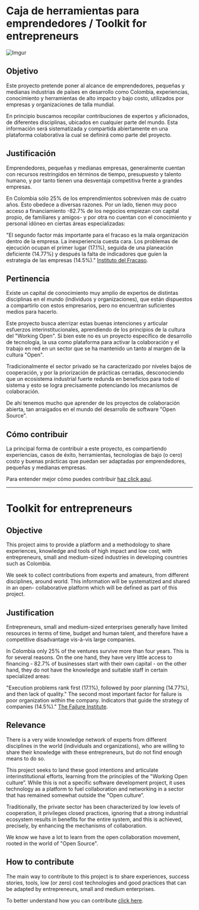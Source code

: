 # Caja de herramientas para emprendedores / Toolkit for entrepreneurs 

![Imgur](http://i.imgur.com/7ZEyrIb.jpg)

## Objetivo
Este proyecto pretende poner al alcance de emprendedores, pequeñas y medianas industrias de países en desarrollo como Colombia,  experiencias, conocimiento y herramientas de alto impacto y bajo costo, utilizados por empresas y organizaciones de talla mundial. 

En principio buscamos recopilar contribuciones de expertos y aficionados, de diferentes disciplinas, ubicados en cualquier parte del mundo. Esta información será sistematizada y compartida abiertamente en una plataforma colaborativa la cual se definirá como parte del proyecto.

## Justificación
Emprendedores, pequeñas y medianas empresas, generalmente cuentan con recursos restringidos en términos de tiempo, presupuesto y talento humano, y por tanto  tienen una desventaja competitiva frente a grandes empresas. 

En Colombia sólo 25% de los emprendimientos sobreviven más de cuatro años. Esto obedece a diversas razones. Por un lado, tienen muy poco acceso a financiamiento -82.7% de los negocios empiezan con capital propio, de familiares y amigos- y por otra no cuentan con el conocimiento y personal idóneo en ciertas áreas especializadas:

"El segundo factor más importante para el fracaso es la mala organización dentro de la empresa. La inexperiencia cuesta cara. Los problemas de ejecución ocupan el primer lugar (17.1%), seguida de una planeación deficiente (14.77%) y después la falta de indicadores que guíen la estrategia de las empresas (14.5%)." [Instituto del Fracaso](http://thefailureinstitute.com/colombia-research/).

## Pertinencia

Existe un capital de conocimiento muy amplio de expertos de distintas disciplinas en el mundo (individuos y organizaciones), que están dispuestos a compartirlo con estos empresarios, pero no encuentran suficientes medios para hacerlo.  

Este proyecto busca aterrizar estas buenas intenciones y articular esfuerzos interinstitucionales, aprendiendo de los principios de la cultura del "Working Open". Si bien este no es un proyecto específico de desarrollo de tecnología, la usa como plataforma para activar la colaboración y el trabajo en red en un sector que se ha mantenido un tanto al margen de la cultura "Open".   

Tradicionalmente el sector privado se ha caracterizado por niveles bajos de cooperación, y por la priorización de prácticas cerradas, desconociendo que un ecosistema industrial fuerte redunda en beneficios para todo el sistema y esto se logra precisamente potenciando los mecanismos de colaboración. 

De ahí tenemos mucho que aprender de los proyectos de colaboración abierta, tan arraigados en el mundo del desarrollo de software "Open Source".

## Cómo contribuir

La principal forma de contribuir a este proyecto, es compartiendo experiencias, casos de éxito, herramientas, tecnologías de bajo (o cero) costo y buenas prácticas que puedan ser adaptadas por emprendedores, pequeñas y medianas empresas. 

Para entender mejor cómo puedes contribuir [haz click aquí](CONTRIBUIR.md).

__________________________________________________________

# Toolkit for entrepreneurs

## Objective

This project aims to provide a platform and a methodology to share experiences, knowledge and tools of high impact and low cost, with entrepreneurs, small and medium-sized industries in developing countries such as Colombia.

We seek to collect contributions from experts and amateurs, from different disciplines, around world. This information will be systematized and shared in an open- collaborative platform which will be defined as part of this project.

## Justification

Entrepreneurs, small and medium-sized enterprises generally have limited resources in terms of time, budget and human talent, and therefore have a competitive disadvantage vis-à-vis large companies.

In Colombia only 25% of the ventures survive more than four years. This is for several reasons. On the one hand, they have very little access to financing - 82.7% of businesses start with their own capital - on the other hand, they do not have the knowledge and suitable staff in certain specialized areas:

"Execution problems rank first (17.1%), followed by poor planning (14.77%), and then lack of quality." The second most important factor for failure is poor organization within the company. Indicators that guide the strategy of companies (14.5%)." [The Failure Institute](http://thefailureinstitute.com/colombia-research/).

## Relevance

There is a very wide knowledge network of experts from different disciplines in the world (individuals and organizations), who are willing to share their knowledge with these entrepreneurs, but do not find enough means to do so.

This project seeks to land these good intentions and articulate interinstitutional efforts, learning from the principles of the "Working Open culture”. While this is not a specific software development project, it uses technology as a platform to fuel collaboration and networking in a sector that has remained somewhat outside the "Open culture”.

Traditionally, the private sector has been characterized by low levels of cooperation, it  privileges closed practices, ignoring that a strong industrial ecosystem results in benefits for the entire system, and this is achieved, precisely, by enhancing the mechanisms of collaboration.

We know we have a lot to learn from the open collaboration movement, rooted in the world of  "Open Source".

## How to contribute

The main way to contribute to this project is to share experiences, success stories, tools, low (or zero) cost technologies and good practices that can be adapted by entrepreneurs, small and medium enterprises.

To better understand how you can contribute [click here](CONTRIBUIR.md).

